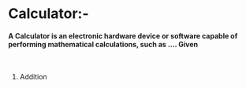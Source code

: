 # Calculator:- 



<h4>A Calculator is an electronic hardware device or software capable of performing mathematical calculations, such as .... Given</h4>
<br>
<ol>
  
  <li>Addition</li>
</ol>
  

